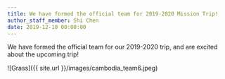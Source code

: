 ```yaml
---
title: We have formed the official team for 2019-2020 Mission Trip!
author_staff_member: Shi Chen
date: 2019-12-10 00:00:00
---
```



We have formed the official team for our 2019-2020 trip, and are excited about the upcoming trip!

![Grass]({{ site.url }}/images/cambodia_team6.jpeg)
<!-- [Download Application Form](/Cambodia_Application_Form_2019.pdf) -->

<!-- ![Grass]({{ site.url }}/images/cambodia_postcard-001.jpg) -->